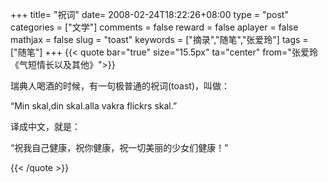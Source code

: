 +++
title= "祝词"
date= 2008-02-24T18:22:26+08:00
type = "post"
categories = ["文学"]
comments = false
reward = false
aplayer = false
mathjax = false
slug = "toast"
keywords = ["摘录","随笔","张爱玲"]
tags = ["随笔"]
+++
{{< quote bar="true" size="15.5px"  ta="center" from="张爱玲《气短情长以及其他》">}}

瑞典人喝酒的时候，有一句极普通的祝词(toast)，叫做：<br>

“Min skal,din skal.alla vakra flickrs skal.”<br>

译成中文，就是：<br>

“祝我自己健康，祝你健康，祝一切美丽的少女们健康！”

{{< /quote >}}
<!--more-->
